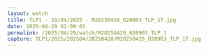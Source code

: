 ```yaml
---
layout: watch
title: TLP1 - 29/04/2025 - M20250429_020903_TLP_1T.jpg
date: 2025-04-29 02:09:03
permalink: /2025/04/29/watch/M20250429_020903_TLP_1
capture: TLP1/2025/202504/20250428/M20250429_020903_TLP_1T.jpg
---
```

